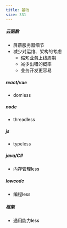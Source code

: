 ```yaml
---
title: 基础
size: 331
---
```

##### 云函数

- 屏蔽服务器细节
- 减少对运维、架构的考虑
  - 缩短业务上线周期
  - 减少出错的概率
  - 业务开发更容易

##### react/vue

- domless

##### node

- threadless

##### js

- typeless

##### java/C#

- 内存管理less

##### lowcode

- 编程less

##### 框架

- 通用能力less
